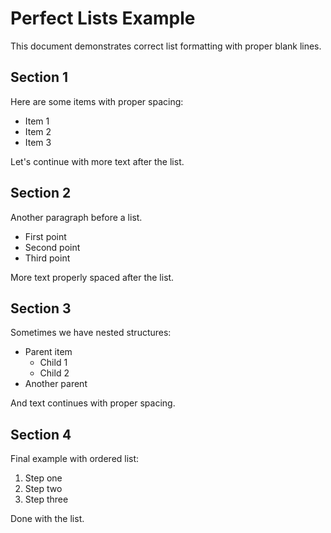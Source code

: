 # Perfect Lists Example

This document demonstrates correct list formatting with proper blank lines.

## Section 1

Here are some items with proper spacing:

- Item 1
- Item 2
- Item 3

Let's continue with more text after the list.

## Section 2

Another paragraph before a list.

- First point
- Second point
- Third point

More text properly spaced after the list.

## Section 3

Sometimes we have nested structures:

- Parent item
  - Child 1
  - Child 2
- Another parent

And text continues with proper spacing.

## Section 4

Final example with ordered list:

1. Step one
2. Step two
3. Step three

Done with the list.
